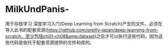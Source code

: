 # MilkUndPanis-
用于存放学习 深度学习入门(Deep Learning from Scratch)产生的文件。必须在导入此书的配套资源(https://github.com/oreilly-japan/deep-learning-from-scratch，至少包括ch01-ch08&amp;dataset)之后才可以执行这些代码，因为这些代码是依托于配套资源提供的文件和库的。
